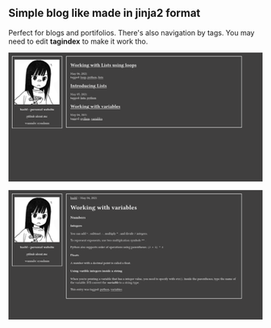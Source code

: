 ## Simple blog like made in jinja2 format

Perfect for blogs and portifolios. There's also navigation by tags. You may need to edit __tagindex__ to make it work tho.

![index](https://raw.githubusercontent.com/bashl/blog/master/index.png)

![entry](https://raw.githubusercontent.com/bashl/blog/master/posts.png)
